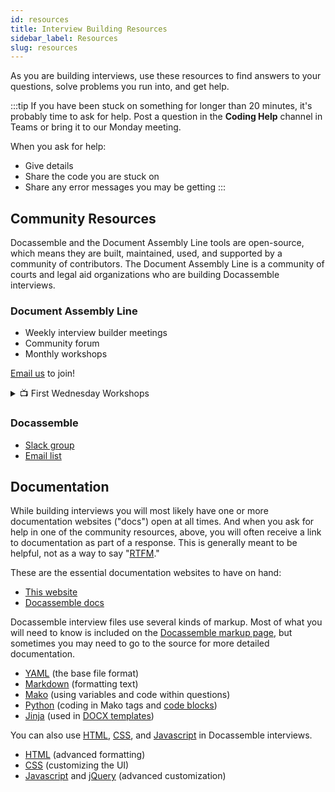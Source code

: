 ```yaml
---
id: resources
title: Interview Building Resources
sidebar_label: Resources
slug: resources
---
```


As you are building interviews, use these resources to find answers to your questions, solve problems you run into, and get help.

:::tip
If you have been stuck on something for longer than 20 minutes, it's probably time to ask for help. Post a question in the **Coding Help** channel in Teams or bring it to our Monday meeting.

When you ask for help:

* Give details
* Share the code you are stuck on
* Share any error messages you may be getting
:::

## Community Resources

Docassemble and the Document Assembly Line tools are open-source, which means they are built, maintained, used, and supported by a community of contributors. The Document Assembly Line is a community of courts and legal aid organizations who are building Docassemble interviews.

### Document Assembly Line

* Weekly interview builder meetings
* Community forum
* Monthly workshops

[Email us](mailto:litlab@suffolk.edu) to join!

<details>
  <summary>📺 First Wednesday Workshops</summary>

  Every first Wednesday of the month at 3 PM Eastern, the Suffolk LIT Lab hosts interactive online workshops. These sessions are informal and centered around community questions and requests.

  **Popular workshop topics include:**
  
  - Docassemble fundamentals and best practices
  - Advanced Assembly Line features
  - Form automation techniques
  - PDF and DOCX template creation
  - Testing and debugging interviews
  - E-filing integration
  - Accessibility and user experience design

  **How to participate:**
  - All workshops are free and open to the community
  - Sessions are streamed live and recorded for later viewing
  - Bring your questions! These are interactive sessions
  - [View archived workshops](https://suffolklitlab.org/tag/first-wednesday-workshops/)

  [📅 Browse all workshop recordings →](https://suffolklitlab.org/tag/first-wednesday-workshops/)

</details>

### Docassemble

* [Slack group](https://join.slack.com/t/docassemble/shared_invite/zt-2cspzjo9j-YyE7SrLmi5muAvnPv~Bz~A)
* [Email list](https://mail.python.org/mm3/mailman3/lists/docassemble.python.org/)

## Documentation

While building interviews you will most likely have one or more documentation websites ("docs") open at all times. And when you ask for help in one of the community resources, above, you will often receive a link to documentation as part of a response. This is generally meant to be helpful, not as a way to say "[RTFM](https://en.wikipedia.org/wiki/RTFM)."

These are the essential documentation websites to have on hand:

* [This website](/)
* [Docassemble docs](https://docassemble.org/docs.html)

Docassemble interview files use several kinds of markup. Most of what you will need to know is included on the [Docassemble markup page](https://docassemble.org/docs/markup.html), but sometimes you may need to go to the source for more detailed documentation.

* [YAML](https://yaml.org/spec/1.2/spec.html) (the base file format)
* [Markdown](https://daringfireball.net/projects/markdown/) (formatting text)
* [Mako](https://docs.makotemplates.org/en/latest/) (using variables and code within questions)
* [Python](https://docs.python.org/3/reference/index.html) (coding in Mako tags and [code blocks](https://docassemble.org/docs/code.html))
* [Jinja](https://jinja.palletsprojects.com/en/3.0.x/) (used in [DOCX templates](../authoring/docx_templates.md))

You can also use [HTML](https://docassemble.org/docs/markup.html#markdownhtml), [CSS](https://docassemble.org/docs/ui.html#css), and [Javascript](https://docassemble.org/docs/initial.html#javascript) in Docassemble interviews.

* [HTML](https://developer.mozilla.org/en-US/docs/Web/HTML) (advanced formatting)
* [CSS](https://developer.mozilla.org/en-US/docs/Web/CSS/Reference) (customizing the UI)
* [Javascript](https://developer.mozilla.org/en-US/docs/Web/JavaScript) and [jQuery](https://api.jquery.com/) (advanced customization)